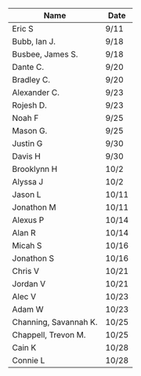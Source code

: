 | Name                  	| Date  	|
|-----------------------	|-------	|
| Eric S                	| 9/11  	|
| Bubb, Ian J.          	| 9/18  	|
| Busbee, James S.      	| 9/18  	|
| Dante C.              	| 9/20  	|
| Bradley C.            	| 9/20  	|
| Alexander C.          	| 9/23  	|
| Rojesh D.             	| 9/23  	|
| Noah F                	| 9/25  	|
| Mason G.              	| 9/25  	|
| Justin G              	| 9/30  	|
| Davis H               	| 9/30  	|
| Brooklynn H            	| 10/2  	|
| Alyssa J              	| 10/2  	|
| Jason L               	| 10/11 	|
| Jonathon M            	| 10/11 	|
| Alexus P              	| 10/14 	|
| Alan R                	| 10/14 	|
| Micah S               	| 10/16 	|
| Jonathon S            	| 10/16 	|
| Chris V               	| 10/21 	|
| Jordan V              	| 10/21 	|
| Alec V                	| 10/23 	|
| Adam W                	| 10/23 	|
| Channing, Savannah K. 	| 10/25  	|
| Chappell, Trevon M.   	| 10/25  	|
| Cain K                	| 10/28  	|
| Connie L              	| 10/28  	|
